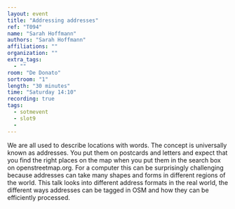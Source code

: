 ```yaml
---
layout: event
title: "Addressing addresses"
ref: "T094"
name: "Sarah Hoffmann"
authors: "Sarah Hoffmann"
affiliations: ""
organization: ""
extra_tags:
  - ""
room: "De Donato"
sortroom: "1"
length: "30 minutes"
time: "Saturday 14:10"
recording: true
tags:
  - sotmevent
  - slot9
  - 
---
```

We are all used to describe locations with words. The concept is universally known as addresses. You put them on postcards and letters and expect that you find the right places on the map when you put them in the search box on openstreetmap.org. For a computer this can be surprisingly challenging because addresses can take many shapes and forms in different regions of the world. This talk looks into different address formats in the real world, the different ways addresses can be tagged in OSM and how they can be efficiently processed.